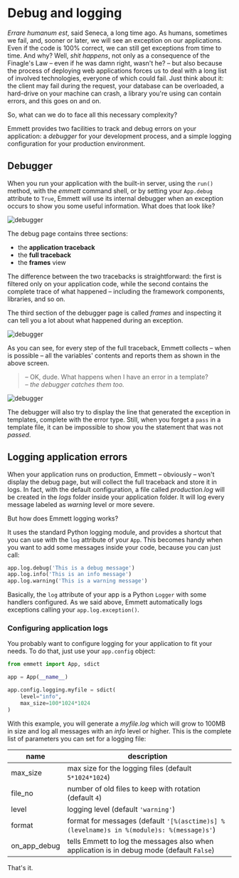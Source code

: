 Debug and logging
=================

*Errare humanum est*, said Seneca, a long time ago. As humans, sometimes we fail, and, sooner or later, we will see an exception on our applications. Even if the code is 100% correct, we can still get exceptions from time to time. And why? Well, *shit happens*, not only as a consequence of the Finagle's Law – even if he was damn right, wasn't he? – but also because the process of deploying web applications forces us to deal with a long list of involved technologies, everyone of which could fail. Just think about it: the client may fail during the request, your database can be overloaded, a hard-drive on your machine can crash, a library you're using can contain errors, and this goes on and on.

So, what can we do to face all this necessary complexity?   

Emmett provides two facilities to track and debug errors on your application:
a *debugger* for your development process, and a simple logging configuration
for your production environment.

Debugger
--------
When you run your application with the built-in server, using the `run()` method,
with the *emmett* command shell, or by setting your `App.debug` attribute to `True`,
Emmett will use its internal debugger when an exception occurs to show you
some useful information. What does that look like?

![debugger](http://weppy.org/static/debug.png)

The debug page contains three sections:

- the **application traceback**   
- the **full traceback**   
- the **frames** view

The difference between the two tracebacks is straightforward: the first is
filtered only on your application code, while the second contains 
the complete trace of what happened – including the framework components,
libraries, and so on.

The third section of the debugger page is called *frames* and inspecting it can
tell you a lot about what happened during an exception.

![debugger](http://weppy.org/static/debug_frames.png)

As you can see, for every step of the full traceback, Emmett collects – 
when is possible – all the variables' contents and reports them as shown
in the above screen.

> – OK, dude. What happens when I have an error in a template?   
> – *the debugger catches them too.*

![debugger](http://weppy.org/static/debug_template.png)

The debugger will also try to display the line that generated the exception
in templates, complete with the error type. Still, when you forget a `pass`
in a template file, it can be impossible to show you the statement
that was not *passed*.

Logging application errors
--------------------------
When your application runs on production, Emmett – obviously – 
won't display the debug page, but will collect the full traceback 
and store it in logs. In fact, with the default configuration, 
a file called *production.log* will be created in the *logs* folder 
inside your application folder. It will log every message labeled as 
*warning* level or more severe.

But how does Emmett logging works?   

It uses the standard Python logging module, and provides a shortcut
that you can use with the `log` attribute of your `App`. This becomes handy when
you want to add some messages inside your code, because you can just call:

```python
app.log.debug('This is a debug message')
app.log.info('This is an info message')
app.log.warning('This is a warning message')
```

Basically, the `log` attribute of your app is a Python `Logger` with some handlers
configured. As we said above, Emmett automatically logs exceptions calling your `app.log.exception()`.

### Configuring application logs
You probably want to configure logging for your application to fit your needs.
To do that, just use your `app.config` object:

```python
from emmett import App, sdict

app = App(__name__)

app.config.logging.myfile = sdict(
    level="info",
    max_size=100*1024*1024
)
```

With this example, you will generate a *myfile.log* which will grow to 100MB
in size and log all messages with an *info* level or higher. This is the complete
list of parameters you can set for a logging file:

| name | description |
| --- | --- |
| max_size | max size for the logging files (default `5*1024*1024`) |
| file_no | number of old files to keep with rotation (default `4`) |
| level | logging level (default `'warning'`) |
| format | format for messages (default `'[%(asctime)s] %(levelname)s in %(module)s: %(message)s'`) |
| on\_app\_debug | tells Emmett to log the messages also when application is in debug mode (default `False`) |

That's it.
